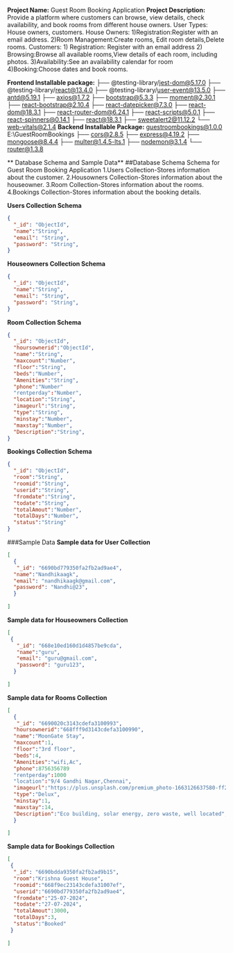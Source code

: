 **Project Name:**
         Guest Room Booking Application
**Project Description:**
            Provide a platform where customers can browse, view details, check availability, and book rooms from different house owners.
            User Types: House owners, customers.
            House Owners:
         1)Registration:Register with an email address.
         2)Room Management:Create rooms,	Edit room details,Delete rooms.
            Customers:
                1) Registration: Register with an email address
                2) Browsing:Browse all available rooms,View details of each room, including photos.
                3)Availability:See an availability calendar for room
                4)Booking:Choose dates and book rooms.
    
**Frontend Installable package:**
├── @testing-library/jest-dom@5.17.0
├── @testing-library/react@13.4.0
├── @testing-library/user-event@13.5.0
├── antd@5.19.1
├── axios@1.7.2
├── bootstrap@5.3.3
├── moment@2.30.1
├── react-bootstrap@2.10.4
├── react-datepicker@7.3.0
├── react-dom@18.3.1
├── react-router-dom@6.24.1
├── react-scripts@5.0.1
├── react-spinners@0.14.1
├── react@18.3.1
├── sweetalert2@11.12.2
└── web-vitals@2.1.4
**Backend Installable Package:**
guestroombookings@1.0.0 E:\GuestRoomBookings
├── cors@2.8.5
├── express@4.19.2
├── mongoose@8.4.4
├── multer@1.4.5-lts.1
├── nodemon@3.1.4
└── router@1.3.8

** Database Schema and Sample Data**
##Database Schema
Schema for Guest Room Booking Application
1.Users Collection-Stores information about the customer.
2.Housowners Collection-Stores information about the houseowner.
3.Room Collection-Stores information about the rooms.
4.Bookings Collection-Stores information about the booking details.

**Users Collection Schema**
```json
{
  "_id": "ObjectId",
  "name":"String",
  "email": "String",
  "password": "String",
}
```
**Houseowners Collection Schema**
```json
{
  "_id": "ObjectId",
  "name":"String",
  "email": "String",
  "password": "String",
}
```
**Room Collection Schema**
```json
{
  "_id": "ObjectId",
  "hoursownerid":"ObjectId",
  "name":"String",
  "maxcount":"Number",
  "floor":"String",
  "beds":"Number",
  "Amenities":"String",
  "phone":"Number"
  "rentperday":"Number",
  "location":"String",
  "imageurl":"String",
  "type":"String",
  "minstay":"Number",
  "maxstay":"Number",
  "Description":"String",
}
```
**Bookings Collection Schema**
```json
{
  "_id": "ObjectId",
  "room":"String",
  "roomid":"String",
  "userid":"String",
  "fromdate":"String",
  "todate":"String",
  "totalAmout":"Number",
  "totalDays":"Number",
  "status":"String"
}
```
###Sample Data
**Sample data for User Collection**
```json
[
  {
   "_id": "6690bd779350fa2fb2ad9ae4",
  "name":"Nandhikaagk",
  "email": "nandhikaagk@gmail.com",
  "password": "Nandhi@23",
  }
 
]
```
**Sample data for Houseowners Collection**
```json
[
 {
   "_id": "668e10ed160d1d4857be9cda",
   "name":"guru",
   "email": "guru@gmail.com",
   "password": "guru123",
  }
 
]
```
**Sample data for Rooms Collection**
```json
[
  {
   "_id": "6690020c3143cdefa3100993",
  "hoursownerid":"668fff9d3143cdefa3100990",
  "name":"MoonGate Stay",
  "maxcount":1,
  "floor":"3rd floor",
  "beds":4,
  "Amenities":"wifi,Ac",
  "phone":8756356789
  "rentperday":1000
  "location":"9/4 Gandhi Nagar,Chennai",
  "imageurl":"https://plus.unsplash.com/premium_photo-1663126637580-ff22a73f9bfc?w=5",
  "type":"Delux",
  "minstay":1,
  "maxstay":14,
  "Description":"Eco building, solar energy, zero waste, well located",
  }
 
]
```
**Sample data for Bookings Collection**
```json
[
 {
  "_id": "6690bdda9350fa2fb2ad9b15",
  "room":"Krishna Guest House",
  "roomid":"668f9ec23143cdefa31007ef",
  "userid":"6690bd779350fa2fb2ad9ae4",
  "fromdate":"25-07-2024",
  "todate":"27-07-2024",
  "totalAmout":3000,
  "totalDays":3,
  "status":"Booked"
 }
 
]
```






